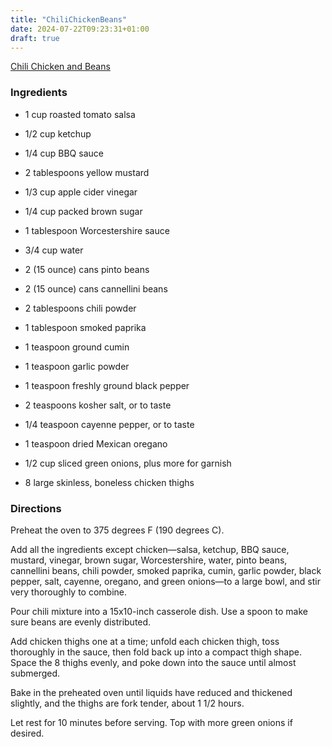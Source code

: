 ```yaml
---
title: "ChiliChickenBeans"
date: 2024-07-22T09:23:31+01:00
draft: true
---
```


[Chili Chicken and Beans](https://www.allrecipes.com/chili-bean-chicken-recipe-8676837)

### Ingredients
- 1 cup roasted tomato salsa

- 1/2 cup ketchup

- 1/4 cup BBQ sauce

- 2 tablespoons yellow mustard

- 1/3 cup apple cider vinegar

- 1/4 cup packed brown sugar

- 1 tablespoon Worcestershire sauce

- 3/4 cup water

- 2 (15 ounce) cans pinto beans

- 2 (15 ounce) cans cannellini beans

- 2 tablespoons chili powder

- 1 tablespoon smoked paprika

- 1 teaspoon ground cumin

- 1 teaspoon garlic powder

- 1 teaspoon freshly ground black pepper

- 2 teaspoons kosher salt, or to taste

- 1/4 teaspoon cayenne pepper, or to taste

- 1 teaspoon dried Mexican oregano

- 1/2 cup sliced green onions, plus more for garnish

- 8 large skinless, boneless chicken thighs

### Directions
Preheat the oven to 375 degrees F (190 degrees C).

Add all the ingredients except chicken—salsa, ketchup, BBQ sauce, mustard, vinegar, brown sugar, Worcestershire, water, pinto beans, cannellini beans, chili powder, smoked paprika, cumin, garlic powder, black pepper, salt, cayenne, oregano, and green onions—to a large bowl, and stir very thoroughly to combine.

Pour chili mixture into a 15x10-inch casserole dish. Use a spoon to make sure beans are evenly distributed.

Add chicken thighs one at a time; unfold each chicken thigh, toss thoroughly in the sauce, then fold back up into a compact thigh shape. Space the 8 thighs evenly, and poke down into the sauce until almost submerged.

Bake in the preheated oven until liquids have reduced and thickened slightly, and the thighs are fork tender, about 1 1/2 hours.

Let rest for 10 minutes before serving. Top with more green onions if desired.